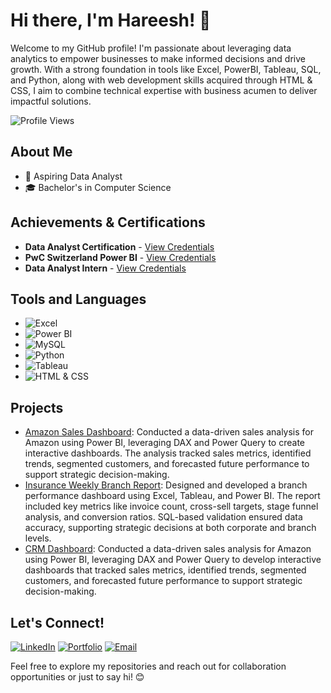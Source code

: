 # Hi there, I'm Hareesh! 👋

Welcome to my GitHub profile! I'm passionate about leveraging data analytics to empower businesses to make informed decisions and drive growth. With a strong foundation in tools like Excel, PowerBI, Tableau, SQL, and Python, along with web development skills acquired through HTML & CSS, I aim to combine technical expertise with business acumen to deliver impactful solutions.

![Profile Views](https://komarev.com/ghpvc/?username=hareeshmynapalli&color=blueviolet)

## About Me

- 💼 Aspiring Data Analyst
- 🎓 Bachelor's in Computer Science 

## Achievements & Certifications

- **Data Analyst Certification** - [View Credentials](https://drive.google.com/file/d/1cI1RBMS1Ivs3ugEZ_NPAis3Crhfa3x-6/view?usp=sharing)
- **PwC Switzerland Power BI** - [View Credentials](https://drive.google.com/file/d/1Gj69Za7nqAJEHfSB6XYX5QprSRzuzviO/view?usp=sharing)
- **Data Analyst Intern** - [View Credentials](https://drive.google.com/file/d/1oSMfDemIPjceFyWHLxJKmp0tqBOmQ9kK/view?usp=sharing)


## Tools and Languages

- ![Excel](https://img.shields.io/badge/-Excel-217346?style=flat-square&logo=microsoft-excel&logoColor=white)
- ![Power BI](https://img.shields.io/badge/-PowerBI-F2C811?style=flat-square&logo=powerbi&logoColor=black)
- ![MySQL](https://img.shields.io/badge/-MySQL-4479A1?style=flat-square&logo=mysql&logoColor=white)
- ![Python](https://img.shields.io/badge/-Python-3776AB?style=flat-square&logo=python&logoColor=white)
- ![Tableau](https://img.shields.io/badge/-Tableau-E97627?style=flat-square&logo=tableau&logoColor=white)
- ![HTML & CSS](https://img.shields.io/badge/-HTML%20%26%20CSS-E34F26?style=flat-square&logo=html5&logoColor=white)



## Projects

- [Amazon Sales Dashboard](https://github.com/HareeshMynapalli/Amazon-Sales-Dashboard.git): Conducted a data-driven sales analysis for Amazon using Power BI, leveraging DAX and Power Query to create interactive dashboards. The analysis tracked sales metrics, identified trends, segmented customers, and forecasted future performance to support strategic decision-making.  
- [Insurance Weekly Branch Report](https://github.com/HareeshMynapalli/Insurance-Weekly-Branch-Report.git): Designed and developed a branch performance dashboard using Excel, Tableau, and Power BI. The report included key metrics like invoice count, cross-sell targets, stage funnel analysis, and conversion ratios. SQL-based validation ensured data accuracy, supporting strategic decisions at both corporate and branch levels.
- [CRM Dashboard](https://github.com/HareeshMynapalli/CRM-Project): Conducted a data-driven sales analysis for Amazon using Power BI, leveraging DAX and Power Query to develop interactive dashboards that tracked sales metrics, identified trends, segmented customers, and forecasted future performance to support strategic decision-making.

## Let's Connect!

[![LinkedIn](https://img.shields.io/badge/-LinkedIn-0077B5?style=flat-square&logo=linkedin&logoColor=white)](https://www.linkedin.com/in/hareeshmynapalli/)
[![Portfolio](https://img.shields.io/badge/-Portfolio-E34F26?style=flat-square&logo=html5&logoColor=white)](https://your-portfolio-link.com)
[![Email](https://img.shields.io/badge/-Email-D14836?style=flat-square&logo=gmail&logoColor=white)](mailto:hareeshmynapallirps@gmail.com)


Feel free to explore my repositories and reach out for collaboration opportunities or just to say hi! 😊
